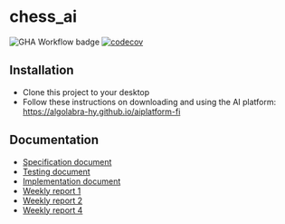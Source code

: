 # chess_ai

![GHA Workflow badge](https://github.com/arouvari/chess_ai/workflows/CI/badge.svg) [![codecov](https://codecov.io/gh/arouvari/chess_ai/graph/badge.svg?token=0B5YL0WV4M)](https://codecov.io/gh/arouvari/chess_ai)

## Installation
- Clone this project to your desktop
- Follow these instructions on downloading and using the AI platform: https://algolabra-hy.github.io/aiplatform-fi

## Documentation
- [Specification document](docs/specification.md)
- [Testing document](docs/testing.md)
- [Implementation document](docs/implementation.md)
- [Weekly report 1](docs/Week1_report.md)
- [Weekly report 2](docs/Week2_report.md)
- [Weekly report 4](docs/Week4_report.md)
